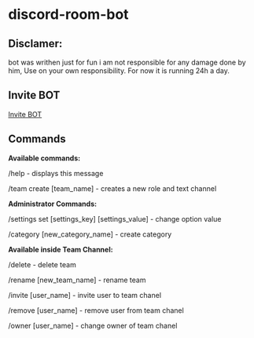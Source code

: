 # discord-room-bot

## Disclamer:
bot was writhen just for fun i am not responsible for any damage done by him, Use on your own responsibility.
For now it is running 24h a day.

## Invite BOT
[Invite BOT](https://discord.com/oauth2/authorize?client_id=1069868265670705192&permissions=8&scope=bot)

## Commands
**Available commands:**

/help                    - displays this message

/team create [team_name] - creates a new role and text channel

**Administrator Commands:**

/settings set [settings_key] [settings_value]   - change option value

/category     [new_category_name]               - create category

**Available inside Team Channel:**

/delete                 - delete team

/rename [new_team_name] - rename team

/invite [user_name]     - invite user to team chanel

/remove [user_name]     - remove user from team chanel

/owner  [user_name]     - change owner of team chanel

